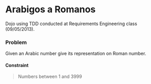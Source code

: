 Arabigos a Romanos
==================

Dojo using TDD conducted at Requirements Engineering class (09/05/2013).

### Problem

Given an Arabic number give its representation on Roman number.

#### Constraint

> Numbers between 1 and 3999
